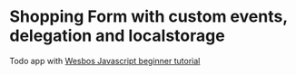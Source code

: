 # Shopping Form with custom events, delegation and localstorage

Todo app with [Wesbos Javascript beginner tutorial](https://beginnerjavascript.com/)

